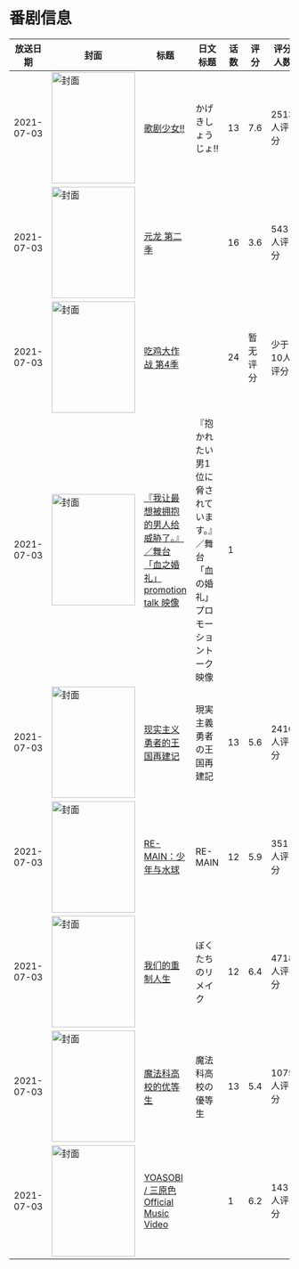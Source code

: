 # 番剧信息

|放送日期|封面|标题|日文标题|话数|评分|评分人数|
|---|---|---|---|---|---|---|
|2021-07-03|<img src="https://lain.bgm.tv/pic/cover/c/5f/55/317680_v9OU1.jpg" alt="封面" style="width:150px;height:200px;object-fit:cover;">|[歌剧少女!!](https://bangumi.tv/subject/317680)|かげきしょうじょ!!|13|7.6|2513人评分|
|2021-07-03|<img src="https://lain.bgm.tv/pic/cover/c/7f/21/320219_U3uBN.jpg" alt="封面" style="width:150px;height:200px;object-fit:cover;">|[元龙 第二季](https://bangumi.tv/subject/320219)||16|3.6|543人评分|
|2021-07-03|<img src="https://lain.bgm.tv/pic/cover/c/52/2f/340940_XZ48F.jpg" alt="封面" style="width:150px;height:200px;object-fit:cover;">|[吃鸡大作战 第4季](https://bangumi.tv/subject/340940)||24|暂无评分|少于10人评分|
|2021-07-03|<img src="https://lain.bgm.tv/pic/cover/c/93/19/403799_4WEcZ.jpg" alt="封面" style="width:150px;height:200px;object-fit:cover;">|[『我让最想被拥抱的男人给威胁了。』／舞台「血之婚礼」promotion talk 映像](https://bangumi.tv/subject/403799)|『抱かれたい男1位に脅されています。』／舞台「血の婚礼」プロモーショントーク映像|1|||
|2021-07-03|<img src="https://lain.bgm.tv/pic/cover/c/bc/e7/304319_kES43.jpg" alt="封面" style="width:150px;height:200px;object-fit:cover;">|[现实主义勇者的王国再建记](https://bangumi.tv/subject/304319)|現実主義勇者の王国再建記|13|5.6|2410人评分|
|2021-07-03|<img src="https://lain.bgm.tv/pic/cover/c/24/37/329909_rgq0M.jpg" alt="封面" style="width:150px;height:200px;object-fit:cover;">|[RE-MAIN：少年与水球](https://bangumi.tv/subject/329909)|RE-MAIN|12|5.9|351人评分|
|2021-07-03|<img src="https://lain.bgm.tv/pic/cover/c/1d/ea/296870_gtFm2.jpg" alt="封面" style="width:150px;height:200px;object-fit:cover;">|[我们的重制人生](https://bangumi.tv/subject/296870)|ぼくたちのリメイク|12|6.4|4718人评分|
|2021-07-03|<img src="https://lain.bgm.tv/pic/cover/c/84/ba/323840_infxz.jpg" alt="封面" style="width:150px;height:200px;object-fit:cover;">|[魔法科高校的优等生](https://bangumi.tv/subject/323840)|魔法科高校の優等生|13|5.4|1075人评分|
|2021-07-03|<img src="https://lain.bgm.tv/pic/cover/c/00/9c/340679_CuAUE.jpg" alt="封面" style="width:150px;height:200px;object-fit:cover;">|[YOASOBI / 三原色 Official Music Video](https://bangumi.tv/subject/340679)||1|6.2|143人评分|
